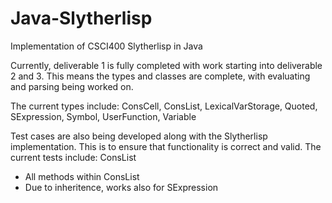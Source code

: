 # Java-Slytherlisp
Implementation of CSCI400 Slytherlisp in Java

Currently, deliverable 1 is fully completed with work starting into deliverable 2 and 3. 
This means the types and classes are complete, with evaluating and parsing being worked on.

The current types include:
ConsCell, ConsList, LexicalVarStorage, Quoted, SExpression, Symbol, UserFunction, Variable

Test cases are also being developed along with the Slytherlisp implementation. 
This is to ensure that functionality is correct and valid. 
The current tests include:
ConsList
- All methods within ConsList
- Due to inheritence, works also for SExpression


